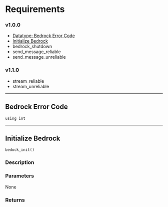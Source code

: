 # Requirements
### v1.0.0
- [Datatype: Bedrock Error Code](#bedrock-error-code)
- [Initialize Bedrock](#initialize-bedrock)
- bedrock_shutdown
- send_message_reliable
- send_message_unreliable
### v1.1.0
- stream_reliable
- stream_unreliable
---
## Bedrock Error Code
`using int`

---
## Initialize Bedrock
`bedock_init()`
### Description
### Parameters
None
### Returns

